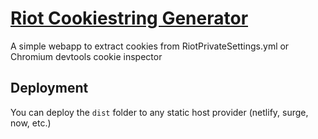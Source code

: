 # [Riot Cookiestring Generator](https://riotcookiestringgen.techchrism.me)

A simple webapp to extract cookies from RiotPrivateSettings.yml or Chromium devtools cookie inspector

## Deployment

You can deploy the `dist` folder to any static host provider (netlify, surge, now, etc.)
